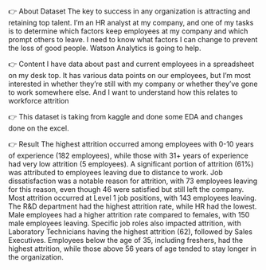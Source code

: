 👉 About Dataset
      The key to success in any organization is attracting and retaining top talent. I’m an HR analyst at my company, and one of my tasks is to determine which factors keep employees at my company and which prompt others to leave. 
I need to know what factors I can change to prevent the loss of good people. Watson Analytics is going to help.

👉 Content
I have data about past and current employees in a spreadsheet on my desk top. It has various data points on our employees, but I’m most interested in whether they’re still with my company or whether they’ve gone to work somewhere else. 
And I want to understand how this relates to workforce attrition

👉 This dataset is taking from kaggle and done some EDA and changes done on the excel.

👉 Result 
 The highest attrition occurred among employees with 0-10 years of experience (182 employees), while those with 31+ years of experience had very low attrition (5 employees). A significant portion of attrition (61%) was attributed to employees leaving due to distance to work. Job dissatisfaction was a notable reason for attrition, with 73 employees leaving for this reason, even though 46 were satisfied but still left the company. Most attrition occurred at Level 1 job positions, with 143 employees leaving. The R&D department had the highest attrition rate, while HR had the lowest. Male employees had a higher attrition rate compared to females, with 150 male employees leaving. Specific job roles also impacted attrition, with Laboratory Technicians having the highest attrition (62), followed by Sales Executives. Employees below the age of 35, including freshers, had the highest attrition, while those above 56 years of age tended to stay longer in the organization.
